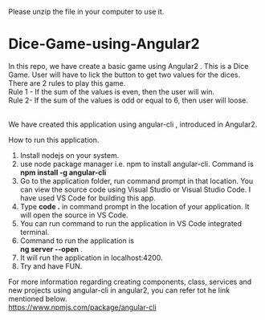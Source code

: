 Please unzip the file in your computer to use it.  
# Dice-Game-using-Angular2
In this repo, we have create a basic game using Angular2 . 
This is a Dice Game. User will have to lick the button to get two values for the dices. There are 2 rules to play this game.<br />
Rule 1 - If the sum of the values is even, then the user will win. <br />
Rule 2- If the sum of the values is odd or equal to 6, then user will loose. </br></br>

We have created this application using angular-cli , introduced in Angular2.  

How to run this application.
1. Install nodejs on your system.
2. use node package manager i.e. npm to install angular-cli. Command is  
    **npm install -g angular-cli** 
3. Go to the application folder, run command prompt in that location. You can view the source code using Visual Studio or Visual Studio      Code. I have used VS Code for building this app. 
4. Type **code .** in command prompt in the location of your application. It will open the source in VS Code.
5. You can run command to run the application in VS Code integrated terminal.
6. Command to run the application is  
    **ng server --open** .
7. It will run the application in localhost:4200.
8. Try and have FUN.

For more information regarding creating components, class, services and new projects using angular-cli in angular2, you can refer tot he link mentioned below.  
https://www.npmjs.com/package/angular-cli

